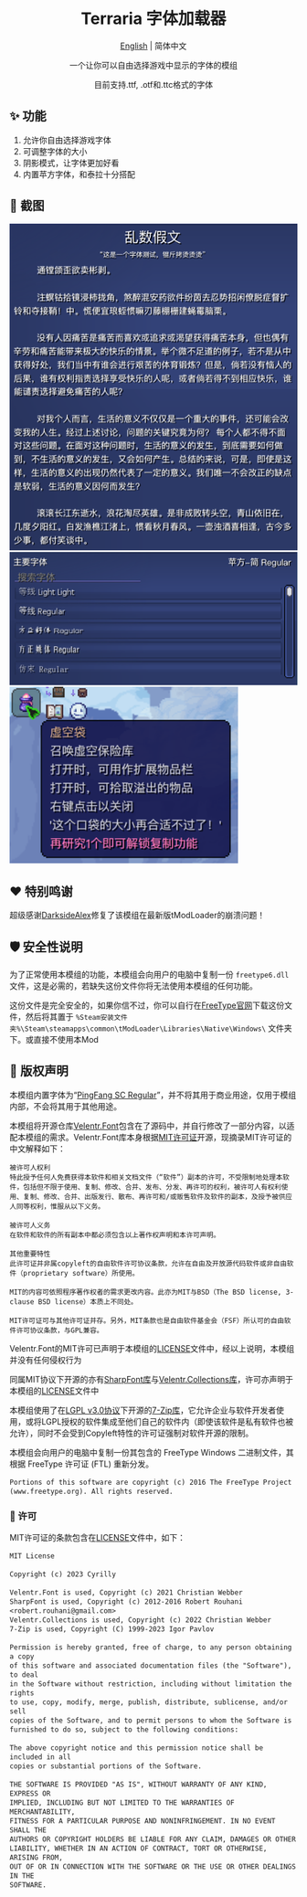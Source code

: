 ﻿<h1 align="center">Terraria 字体加载器</h1>

<div align="center">

[English](./README.md) | 简体中文

一个让你可以自由选择游戏中显示的字体的模组

目前支持.ttf, .otf和.ttc格式的字体

</div>

## ✨ 功能
1. 允许你自由选择游戏字体
2. 可调整字体的大小
3. 阴影模式，让字体更加好看
4. 内置苹方字体，和泰拉十分搭配

## 🧩 截图
<img src=".res/zh-lorem-ipsum.png" width="600" />
<br/>
<img src=".res/zh-search-text.png" width="600" />
<br/>
<img src=".res/zh-void-bag.png" width="400" />

## ❤️ 特别鸣谢
超级感谢[DarksideAlex](https://github.com/Cyrillya/FontLoader/pull/4)修复了该模组在最新版tModLoader的崩溃问题！

## 🛡️ 安全性说明
为了正常使用本模组的功能，本模组会向用户的电脑中复制一份 `freetype6.dll` 文件，这是必需的，若缺失这份文件你将无法使用本模组的任何功能。

这份文件是完全安全的，如果你信不过，你可以自行在[FreeType官网](https://www.freetype.org/)下载这份文件，然后将其置于 `%Steam安装文件夹%\Steam\steamapps\common\tModLoader\Libraries\Native\Windows\` 文件夹下。或直接不使用本Mod

## 📗 版权声明
本模组内置字体为“[PingFang SC Regular](https://zh.wikipedia.org/zh-cn/%E8%8B%B9%E6%96%B9)”，并不将其用于商业用途，仅用于模组内部，不会将其用于其他用途。

本模组将开源仓库[Velentr.Font](https://github.com/vonderborch/Velentr.Font)包含在了源码中，并自行修改了一部分内容，以适配本模组的需求。Velentr.Font库本身根据[MIT许可证](https://zh.wikipedia.org/zh-cn/MIT%E8%A8%B1%E5%8F%AF%E8%AD%89)开源，现摘录MIT许可证的中文解释如下：

```
被许可人权利
特此授予任何人免费获得本软件和相关文档文件（“软件”）副本的许可，不受限制地处理本软件，包括但不限于使用、复制、修改、合并、发布、分发、再许可的权利，被许可人有权利使用、复制、修改、合并、出版发行、散布、再许可和/或贩售软件及软件的副本，及授予被供应人同等权利，惟服从以下义务。

被许可人义务
在软件和软件的所有副本中都必须包含以上著作权声明和本许可声明。

其他重要特性
此许可证并非属copyleft的自由软件许可协议条款，允许在自由及开放源代码软件或非自由软件（proprietary software）所使用。

MIT的内容可依照程序著作权者的需求更改内容。此亦为MIT与BSD（The BSD license, 3-clause BSD license）本质上不同处。

MIT许可证可与其他许可证并存。另外，MIT条款也是自由软件基金会（FSF）所认可的自由软件许可协议条款，与GPL兼容。
```

Velentr.Font的MIT许可已声明于本模组的[LICENSE](LICENSE)文件中，经以上说明，本模组并没有任何侵权行为

同属MIT协议下开源的亦有[SharpFont库](https://github.com/squid-box/SevenZipSharp)与[Velentr.Collections库](https://github.com/vonderborch/Velentr.Collections)，许可亦声明于本模组的[LICENSE](LICENSE)文件中

本模组使用了在[LGPL v3.0协议](https://zh.wikipedia.org/wiki/GNU%E5%AE%BD%E9%80%9A%E7%94%A8%E5%85%AC%E5%85%B1%E8%AE%B8%E5%8F%AF%E8%AF%81)下开源的[7-Zip库](https://www.7-zip.org/)，它允许企业与软件开发者使用，或将LGPL授权的软件集成至他们自己的软件内（即使该软件是私有软件也被允许），同时不会受到Copyleft特性的许可证强制对软件开源的限制。

本模组会向用户的电脑中复制一份其包含的 FreeType Windows 二进制文件，其根据 FreeType 许可证 (FTL) 重新分发。

```
Portions of this software are copyright (c) 2016 The FreeType Project
(www.freetype.org). All rights reserved.
```

### 📃 许可
MIT许可证的条款包含在[LICENSE](LICENSE)文件中，如下：
```text
MIT License

Copyright (c) 2023 Cyrilly

Velentr.Font is used, Copyright (c) 2021 Christian Webber
SharpFont is used, Copyright (c) 2012-2016 Robert Rouhani <robert.rouhani@gmail.com>
Velentr.Collections is used, Copyright (c) 2022 Christian Webber
7-Zip is used, Copyright (C) 1999-2023 Igor Pavlov

Permission is hereby granted, free of charge, to any person obtaining a copy
of this software and associated documentation files (the "Software"), to deal
in the Software without restriction, including without limitation the rights
to use, copy, modify, merge, publish, distribute, sublicense, and/or sell
copies of the Software, and to permit persons to whom the Software is
furnished to do so, subject to the following conditions:

The above copyright notice and this permission notice shall be included in all
copies or substantial portions of the Software.

THE SOFTWARE IS PROVIDED "AS IS", WITHOUT WARRANTY OF ANY KIND, EXPRESS OR
IMPLIED, INCLUDING BUT NOT LIMITED TO THE WARRANTIES OF MERCHANTABILITY,
FITNESS FOR A PARTICULAR PURPOSE AND NONINFRINGEMENT. IN NO EVENT SHALL THE
AUTHORS OR COPYRIGHT HOLDERS BE LIABLE FOR ANY CLAIM, DAMAGES OR OTHER
LIABILITY, WHETHER IN AN ACTION OF CONTRACT, TORT OR OTHERWISE, ARISING FROM,
OUT OF OR IN CONNECTION WITH THE SOFTWARE OR THE USE OR OTHER DEALINGS IN THE
SOFTWARE.
```